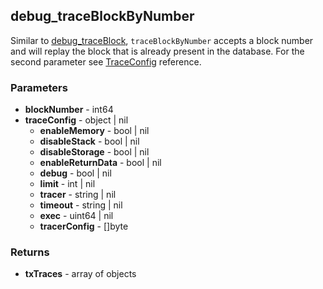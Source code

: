 ## debug_traceBlockByNumber
Similar to [debug_traceBlock](../debug_traceBlock), `traceBlockByNumber` accepts a block number and will replay the block that is already present in the database. 
For the second parameter see [TraceConfig](../debug_traceTransaction) reference.

### Parameters
- **blockNumber** - int64
- **traceConfig** - object | nil
  - **enableMemory** - bool | nil
  - **disableStack** - bool | nil
  - **disableStorage** - bool | nil
  - **enableReturnData** - bool | nil
  - **debug** - bool | nil
  - **limit** - int | nil
  - **tracer** - string | nil
  - **timeout** - string | nil
  - **exec** - uint64 | nil
  - **tracerConfig** - []byte

### Returns
- **txTraces** - array of objects